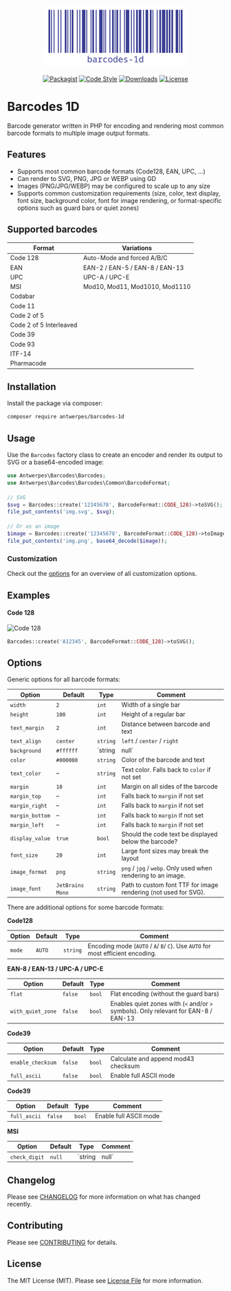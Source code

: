 <p align="center">
	<img src="./.art/logo.png" alt="Logo"/>
	<br><br>
	<a href="https://packagist.org/packages/antwerpes/barcodes-1d"><img src="https://img.shields.io/packagist/v/antwerpes/barcodes-1d.svg?style=flat-square" alt="Packagist"/></a>
	<a href="https://github.com/antwerpes/barcodes-1d/actions?query=workflow%3Alint+branch%3Amaster"><img src="https://img.shields.io/github/workflow/status/antwerpes/barcodes-1d/lint?label=code%20style" alt="Code Style"/></a>
	<a href="https://packagist.org/packages/antwerpes/barcodes-1d"><img src="https://img.shields.io/packagist/dt/antwerpes/barcodes-1d.svg?style=flat-square" alt="Downloads"></a>
	<a href="https://github.com/antwerpes/barcodes-1d/blob/master/LICENSE.md"><img src="https://img.shields.io/badge/license-MIT-blue.svg" alt="License"/></a>
</p>

# Barcodes 1D

Barcode generator written in PHP for encoding and rendering most common barcode formats to multiple image output formats.

## Features

- Supports most common barcode formats (Code128, EAN, UPC, ...)
- Can render to SVG, PNG, JPG or WEBP using GD
- Images (PNG/JPG/WEBP) may be configured to scale up to any size
- Supports common customization requirements (size, color, text display, font size, background color, font for image rendering, or format-specific options such as guard bars or quiet zones)

## Supported barcodes
| Format                  | Variations                     |
| ----------------------- | ------------------------------ |
| Code 128                | Auto-Mode and forced A/B/C     |
| EAN                     | EAN-2 / EAN-5 / EAN-8 / EAN-13 |
| UPC                     | UPC-A / UPC-E                  |
| MSI                     | Mod10, Mod11, Mod1010, Mod1110 |
| Codabar                 |                                |
| Code 11                 |                                |
| Code 2 of 5             |                                |
| Code 2 of 5 Interleaved |                                |
| Code 39                 |                                |
| Code 93                 |                                |
| ITF-14                  |                                |
| Pharmacode              |                                |

## Installation

Install the package via composer:

```bash
composer require antwerpes/barcodes-1d
```

## Usage

Use the `Barcodes` factory class to create an encoder and render its output to SVG or a base64-encoded image:

```php
use Antwerpes\Barcodes\Barcodes;
use Antwerpes\Barcodes\Barcodes\Common\BarcodeFormat;

// SVG
$svg = Barcodes::create('12345678', BarcodeFormat::CODE_128)->toSVG();
file_put_contents('img.svg', $svg);

// Or as an image
$image = Barcodes::create('12345678', BarcodeFormat::CODE_128)->toImage();
file_put_contents('img.png', base64_decode($image));
```

### Customization

Check out the [options](#options) for an overview of all customization options.

## Examples
#### Code 128
![Code 128](./art/code128.svg)
```php
Barcodes::create('A12345', BarcodeFormat::CODE_128)->toSVG();
```

## Options

Generic options for all barcode formats:

| Option          | Default          | Type          | Comment                                                      |
| --------------- | ---------------- | ------------- | ------------------------------------------------------------ |
| `width`         | `2`              | `int`         | Width of a single bar                                        |
| `height`        | `100`            | `int`         | Height of a regular bar                                      |
| `text_margin`   | `2`              | `int`         | Distance between barcode and text                            |
| `text_align`    | `center`         | `string`      | `left` / `center` / `right`                                  |
| `background`    | `#ffffff`        | `string|null` | Background color. Use `null` for transparent background      |
| `color`         | `#000000`        | `string`      | Color of the barcode and text                                |
| `text_color`    | –                | `string`      | Text color. Falls back to `color` if not set                 |
| `margin`        | `10`             | `int`         | Margin on all sides of the barcode                           |
| `margin_top`    | –                | `int`         | Falls back to `margin` if not set                            |
| `margin_right`  | –                | `int`         | Falls back to `margin` if not set                            |
| `margin_bottom` | –                | `int`         | Falls back to `margin` if not set                            |
| `margin_left`   | –                | `int`         | Falls back to `margin` if not set                            |
| `display_value` | `true`           | `bool`        | Should the code text be displayed below the barcode?         |
| `font_size`     | `20`             | `int`         | Large font sizes may break the layout                        |
| `image_format`  | `png`            | `string`      | `png` / `jpg` / `webp`. Only used when rendering to an image. |
| `image_font`    | `JetBrains Mono` | `string`      | Path to custom font TTF for image rendering (not used for SVG). |

There are additional options for some barcode formats:

**Code128**

| Option | Default | Type     | Comment                                                      |
| ------ | ------- | -------- | ------------------------------------------------------------ |
| `mode` | `AUTO`  | `string` | Encoding mode (`AUTO` / `A`/ `B`/ `C`). Use `AUTO` for most efficient encoding. |

**EAN-8 / EAN-13 / UPC-A / UPC-E**

| Option            | Default | Type   | Comment                                                      |
| ----------------- | ------- | ------ | ------------------------------------------------------------ |
| `flat`            | `false` | `bool` | Flat encoding (without the guard bars)                       |
| `with_quiet_zone` | `false` | `bool` | Enables quiet zones with (`<` and/or `>` symbols). Only relevant for EAN-8 / EAN-13 |

**Code39**

| Option            | Default | Type   | Comment                             |
| ----------------- | ------- | ------ | ----------------------------------- |
| `enable_checksum` | `false` | `bool` | Calculate and append mod43 checksum |
| `full_ascii`      | `false` | `bool` | Enable full ASCII mode              |

**Code39**

| Option       | Default | Type   | Comment                |
| ------------ | ------- | ------ | ---------------------- |
| `full_ascii` | `false` | `bool` | Enable full ASCII mode |

**MSI**

| Option        | Default | Type          | Comment                                       |
| ------------- | ------- | ------------- | --------------------------------------------- |
| `check_digit` | `null`  | `string|null` | `MOD_10` / `MOD_11` / `MOD_1010` / `MOD_1110` |

## Changelog

Please see [CHANGELOG](CHANGELOG.md) for more information on what has changed recently.

## Contributing

Please see [CONTRIBUTING](.github/CONTRIBUTING.md) for details.

## License

The MIT License (MIT). Please see [License File](LICENSE.md) for more information.
